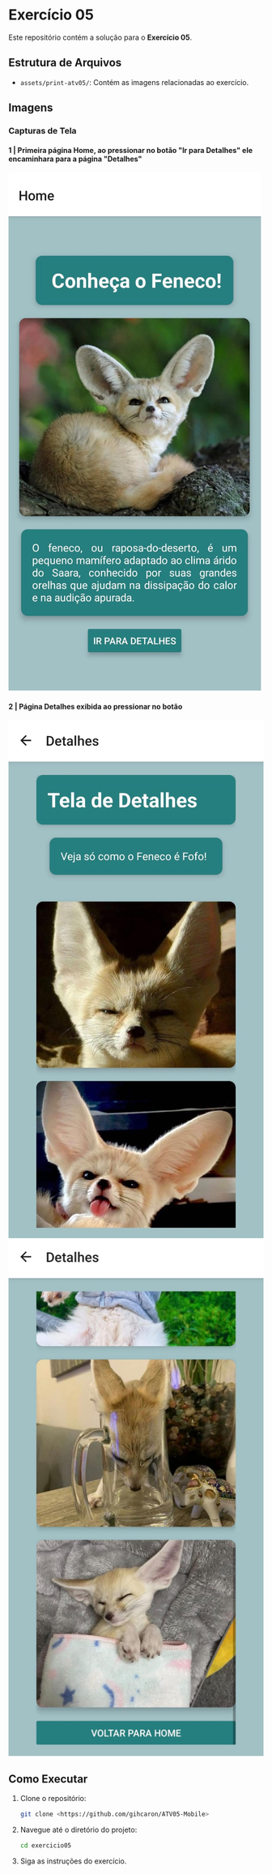 # Exercício 05

Este repositório contém a solução para o **Exercício 05**.


## Estrutura de Arquivos

- `assets/print-atv05/`: Contém as imagens relacionadas ao exercício.

## Imagens

### Capturas de Tela
 
#### 1 | Primeira página Home, ao pressionar no botão "Ir para Detalhes" ele encaminhara para a página "Detalhes"
![Print 1](./assets/print-atv05/homePrint.jpeg)
#### 2 | Página Detalhes exibida ao pressionar no botão
![Print 2](./assets/print-atv05/detalhesPrint.jpeg)
![Print 3](./assets/print-atv05/detalhesPrint02.jpeg)

## Como Executar

1. Clone o repositório:
    ```bash
    git clone <https://github.com/gihcaron/ATV05-Mobile>
    ```
2. Navegue até o diretório do projeto:
    ```bash
    cd exercicio05
    ```
3. Siga as instruções do exercício.

